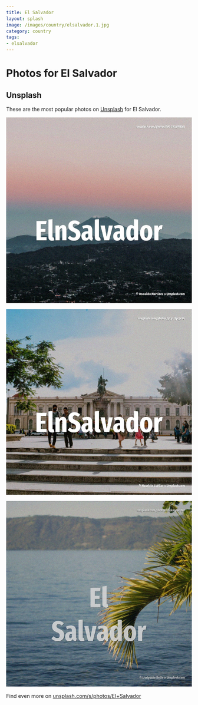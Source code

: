 ```yaml
---
title: El Salvador
layout: splash
image: /images/country/elsalvador.1.jpg
category: country
tags:
- elsalvador
---
```

# Photos for El Salvador

## Unsplash

These are the most popular photos on [Unsplash](https://unsplash.com) for El Salvador.

![El Salvador](/images/country/elsalvador.1.jpg)

![El Salvador](/images/country/elsalvador.2.jpg)

![El Salvador](/images/country/elsalvador.3.jpg)

Find even more on [unsplash.com/s/photos/El+Salvador](https://unsplash.com/s/photos/El+Salvador)